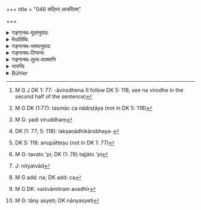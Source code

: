 +++
title = "046 सद्भिर् आचरितम्"

+++

<details><summary>गङ्गानथ-मूलानुवादः</summary>

What may be found to have been observed in practice by the good and the righteous twice-born men, that he shall ordain for countries, families and castes,—provided that it is not antagonistic.—(46)
</details>

<details><summary>मेधातिथिः</summary>

**सन्तः** प्रतिषिद्धवर्जकाः, **धार्मिकाः** विहितानुष्ठायिनः । यद्य् अप्य् एक एव शब्द उभयम् अर्थं प्रतिपादयितुं शक्नोति तथापि भेदोपानानाद् विषयविभागेनैवं व्याख्यायते । तैर् **यद् आचरितम्** अनुपलभ्यमानश्रुतिस्मृतिवाक्यं **तद् देशकुलजातीनां प्रकल्पयेद्** अनुष्ठापयेत् । **अविरुद्धं** श्रुतिस्मृतिभिर् उपलभ्यमानाभिः । यद् उक्तम् "जातिजानपदान् धर्मान्" (म्ध् ८.४१) इत्य् अत्र श्लोके देशकुलाद्याचारस्य प्रामाण्यम्, तस्यानेन विशेषः कथ्यते । आम्नायेनाविरोधे[^१७६] तत् प्रमाणम्, न विरोधे तत् प्रमाणम् । तेन दृष्टार्थान्य् अपि ग्रामदेशराजकार्याणि शास्त्राविरुद्धान्य् आदरणीयानि, न विरुद्धानि । यथा क्वचिद् देश ऋणिक आत्मानं विक्रय्य धनं दाप्यते । तच् च "कर्मणापि समम्" (म्ध् ८.१७७) इत्य् अनेन विरुद्धम् । अन्यच् च श्लोकेन दर्शितम् । अन्यस्य त्व् आचारस्य शिष्टसंबन्धितयैव प्रामाण्यम् उक्तम् "आचारश् चैव साधूनाम्" (म्ध् २.६) इति । न च तद्विरुद्धार्थसमाचरणेन साधुत्वम् उपपद्यते । तस्माद् यन् नादृष्टाय[^१७७] तद्विषयो ऽयम् उपदेशः ।


[^१७७]:
     M G DK (1:77): tasmāc ca nādṛṣṭāya (not in DK 5: 118)


[^१७६]:
     M G J DK 1: 77: -āvirodhena (I follow DK 5: 118; see na virodhe in the second half of the sentence)

- <u>अन्यस्</u> त्व् आह । देशान्तरे धार्मिकैः सद्भिर् द्विजैर् यद् अविरुद्धं[^१७८] श्रुत्या स्मृत्यन्तरेण वाचर्यते तद् देशान्तरे ऽपि राजा प्रकल्पयेत् । यथा उद्वृषभयज्ञादय उदीच्येषु प्रसिद्धास् ते प्राच्यैर् दाक्षिणात्यैः प्रतीच्यैश् चानुष्ठेयाः । कुतः । आचाराद् धि स्मृतिर् अनुमातव्या, स्मृतेः श्रुतिः । सा च यद्य् एवम् अनुमीयते "उदीच्यैर् एतत् कर्तव्यम्" इति, तत्र तद्धितस्य बहुष्व् अर्थेषु स्मरणात् "तत्र जातः" (पाण् ४.३.२५), "तत्र भवः" (पाण् ४.३.५३), "तत आगतः" (पान् ४.३.७४), तम् अभिप्रस्थितः "शेषे" (पाण् ४.२.९२) इति चैतस्य लक्षणविकारोभयरूपत्वाद्[^१७९] अन्येष्व् अप्य् अर्थेषु प्रतिपदम् अनुपातेषु[^१८०] तद्धितस्मरणान् नास्त्य् उदीच्यो नाम, य उदीच्यशब्देन निवर्त्येत । ततश् च पुरुषमात्रेणैतत् कर्तव्यम् इत्य् आपतति, देशसमाख्याया नियतनिमित्तत्वाभावेनानियामकत्वात् । अथैवं वाक्यम् अनुमीयेत- "उदीच्यां जातेन तद्देशवासिना वा," तद् अपि व्यभिचारि । तत्र जातो ऽपि[^१८१] नान्यत्र करोति, तन्निवास्य् अप्य् अन्यत्र जातो न करोत्य् एव । अथ "उदग्देशाभिजनस् तन्निवासी च" इति- अनित्यत्वाद्[^१८२] अभिजननिवासयोस् तद् अपि न युक्तम् एव । न हि जातिगुणगोत्राणीवाभिजननिवासौ नित्यौ । तस्मान् नित्यस्य[^१८३] कस्यचिद् अनुष्ठातॄणाम् अवछेदकस्यानुपपत्तेः सर्वविषया धर्माः । न देशधर्मा नाम केचन सन्ति । अनेनैव न्यायेन कुलधर्मा अपि । 


[^१८३]:
     M G add: na; DK add: ca


[^१८२]:
     J: nityatvād


[^१८१]:
     M G: tavato 'pi; DK (1: 78) tajjāto 'pi


[^१८०]:
     DK 5: 118: anupātteṣu (not in DK 1: 77)


[^१७९]:
     DK (1: 77; 5: 118): lakṣaṇādhikārobhaya- 


[^१७८]:
     M G: yadi viruddhaṃ

- <u>कथं</u> तर्हि "देशधर्माः कुलधर्माः" इति च स्मृतिकारैर् भेदेन व्यपदिश्यन्ते । 

- <u>उक्तं</u> दृष्टार्था नियता व्यवस्था । तत्र धर्मस् तस्य च नियम उपपद्यत इति उक्तम् । कुलं च गोत्रैकदेशः । यस् तु कृत्स्नगोत्रधर्मः, यथा "न वासिष्ठा वैश्वामित्रैः संबध्नीयुः"[^१८४] इति, स नित्यत्वाद् गोत्रव्यपदेशस्य नित्य एवेति[^१८५] विरम्यते ॥ ८.४६ ॥


[^१८५]:
     M G: tāny asyeti; DK nānyasyeti


[^१८४]:
     M G DK: vaiśvāmitram avadhīr

_यत् सर्वेषु व्यवहारपदेषु साधारणं तद् उक्तम् । विशेषविवक्षायाम् इदम् आह ।_
</details>

<details><summary>गङ्गानथ-भाष्यानुवादः</summary>

‘*Good*’—those who eschew what is forbidden;—‘*righteous*’—those who do
what is enjoined. Though either one of these two words would have
sufficed to express what is meant, yet they have both been used; that is
the reason why we have explained them as having two different
meanings.—What is practised by such persons, and in support of which we
do not find any *Śruti* or *Smṛti* texts,—‘*that he shall ordain*’—cause
to be acted up to—‘*for countries, families and castes*’;—‘*provided
that it is not antagonistic*’—to directly perceptible *Śruti* and
*Smṛti* texts.

Verse 41 has declared the authoritative character of ‘provincial laws,
laws of families, etc., etc.’; and the present verse adds the
qualification that such laws shall be not opposed to the scriptures.
Local and king-made laws also, even when they pertain to temporal
affairs, are to be obeyed only when they are not contrary to the
scriptures. For instance, in some places the debtor is made to repay the
debt by selling himself; and this is contrary to the Smṛti text—‘by
service also the debt may be liquidated, etc.’ (*Manu*, 177); as is
shown under that verse. Further, under 2.6, the authority of *Practice*
(usage) has been explained as based only upon the fact of its being
connected with (observed by) cultured men; and no man can be called
‘cultured’ if he acts contrary to the scriptures. Hence the present
Terse is meant to be applicable to such practices as do not pertain to
spiritual matters.

Another writer explains the text as follows:—What is practised by the
good and righteous twice-born men in one country, the king should
introduce in another country also, if it is found to ho not antagonistic
to *Śruti* and *Smṛti* texts. *E.g*., the bull-sacrifice and other
similar acts that are well known among the people of the North should be
made to be performed by the people of the East, South and West also.
Because from usage, we deduce the corresponding *Smṛti*, and from this
latter the corresponding *Śruti*; so that if the text thus deduced on
the strength of the practice of the northerners were in some such form
as that such and such a sacrifice shall he performed by the *udīcyas,
people of the north*’—then since the nominal affix conveys several such
meanings,—such as (*a*) birth, (*b*) source, (*c*) origin, (*d*)
destination and (*e*) supplement,—all which fall within one or other of
the two categories of ‘distinctive’ feature and ‘modification,’—none of
these as denoted by the nominal affix in the term ‘*udīcya*’ could help
to mark off any people that could be called ‘*udīcya*’ ‘northerner’; so
that the meaning of the said deduced text would come to be that *every
man* should perform the act in question; specially as the exact
denotation of names of countries is always vague. Even if the text
deduced were in the form—‘the act is to be done by one who is born in
the north, or who lives in that country,’—then this would not be
compatible with facts; since as a matter of fact, a man, even though
horn in a particular country, does not follow its usage when he lives
elsewhere, or even though a man may be living in a certain country, he
does not adopt its practice if he is not born there. If again, the terms
used were ‘the native or inhabitant of such and such a country,’ then
also, in as much as *nativity* and *habitation* are always uncertain,
this also would not be right; neither *nativity* nor *habitation* is
fixed to the same extent as one’s *caste* or *qualities* or *race*. Thus
there being no such term as would infallibly single out the performers
of the acts in question, they should he taken as to be performed by all
men; so that there is no such thing as ‘local usage.’ The same reasoning
holds good regarding ‘family usage’ also.

“If this is so, then how is it that *smṛti-writers* mention ‘local
usage,’ ‘family usage’ and ‘caste-usage’ as distinct from one another?”

It has been already explained that the restriction of the acts concerned
is for temporal purposes; and in this sense the restriction regarding
acts is quite reasonable.

‘*Family*’ is a part of ‘race.’ The duty that is laid down for the
entire *race*,—such as people of the Vaśiṣṭha-race shall not mix with
those of the Viśvāmitra-race,’—are to be regarded as binding, since
race-names are fixed for all time.—(46)
</details>

<details><summary>गङ्गानथ-टिप्पन्यः</summary>

According to Medhātithi this verse permits the king to admit the
authority of only such local and family customs and practices as are
*not contrary to Śruti and Smṛti*,—Kullūka, Nārāyaṇa and Rāghavānanda,
however, take it to mean that he is to accept as authority only such
scriptural rules of conduct *as are not contrary to local and family
customs*,—According to ‘others’ (mentioned by Medhātithi) what, the
verse means is that ‘whatever virtuous practices the king finds being
followed in one country, those he shall introduce in other countries
also, if they are not contrary to scriptural texts.’

This verse is quoted in *Smṛticandrikā* (Saṃskāra, p. 25), which says
that family and country customs are to be regarded as right, but only
when they are not repugnant to *Śruti* and other authoritative sources
of knowledge.
</details>

<details><summary>गङ्गानथ-तुल्य-वाक्यानि</summary>

*Gautama* (11.20).—‘The laws of countries, castes and families, which
are not opposed to sacred texts, have authority.’

*Āpastamba* (2.15.1).—‘The law of custom observed in particular
countries and families.’

*Kātyāyana* (Smṛticandrikā-Vyavahāra, p. 58).—‘Therefore the King shall
decide suits according to the scriptures; in the absence of texts
bearing upon the subject, he shall come to a decision on the basis of
the custom obtaining in the land. That is called the *custom* of a land
which has been followed for all time and which is not repugnant to Śruti
or Smṛti.’

*Pitāmaha* (Smṛticandrikā-Vyavahāra, p. 58).—‘Whatever is done by the
elders,—be it right or wrong,—in accordance with the practice prevalent
in the land or in the family, is called *custom*. For villages,
corporations, cities, guilds, traders and army, suits should be dealt
with according to custom;—so says Bṛhaspati. When the dispute lies
between parties belonging to these same corporations, etc., their custom
is the determining factor; but when it lies between them and others,
then it is to be dealt with according to the scriptures.’
</details>

<details><summary>भारुचिः</summary>

**सद्भिः** प्रतिषिद्धवर्जकैः, **धार्मिकैश्** च विहितार्थानुष्ठातृभिः । अथ वा **धार्मिकैः सद्भिः**, सच्छब्दः सत्तार्थो न पुनरुक्तसामर्थ्याद् । उभयविशेषणैर् ब्राह्मणैः । अथ वा **सद्भिर्** अध्ययनविज्ञानवद्भिः, **धार्मिकैश् च** शास्त्रार्थस्थैर् **यद् आचरितं स्यात्, तद् देशकुलजातीनां** वेदस्मृतिशास्त्राविरुद्धं **प्रकल्पयेत्** । तथा च स्मृत्यन्तरं "शिष्ट्[आचारश् च शास्त्राविरुद्धं] प्रमाणम्" । न तु तद्विरोधि, शुकशारिकाभक्षणादि । एवं च यच् छिष्टैः कथंचित् कदाचित् चाचरितं गृह्यमाणार्थतया तद् राज्ञा निर्वर्त्यम् । अथ वा जातिजानपदादिधर्माणाम् उ[पदेशार्थो ऽयम् आर]म्भः । ते हि दृष्टार्था अपि सन्तः शास्त्राविरुद्धा एव राज्ञा कर्तव्याः । न तद्विरोधिनः । यतः "जातिजानपदं धर्मं" श्लोकशेष एवायम् । एवं चास्यापौनरुक्त्यं विज्ञेयम् ।

यत् त्व् आह **सद्भिर् आचरितं यत् स्याद्** इत्य् एतच् छ्लोकार्थम् । देशान्तरे **धार्मिकैः सद्भिर्** यद् आचर्यते **अविरुद्धं** श्रुत्या स्मृत्यन्तरेण वा तद् देशान्तरे ऽपि राजा [प्रकल्पयेत्, तद्देशस्थ्]आन् करायेत् (?) । तथा कुलैकदेशकालनियतम्, कर्णवेधादि यद् आचर्यते, तद् अपि कृत्स्ने कुले प्रकल्पयेत् । एवं विजातिनिमित्तो यो विवाहकाले ऽध्य्[आयादिः प्रवर्तितो भवति तम्] अपि सर्वस्यां जातौ प्रकल्पयेत् । राजावष्टम्भाच् चैषां धर्मानां प्रथनम् (?) अवस्थितिश् च यथा स्याद् इत्य् अवम् अर्थं राजधर्षूच्यते । कृतपरिभाषं व्यवहारदर्शनम् अधुना प्रस्तूयते ॥ ८.४६ ॥
</details>

<details><summary>Bühler</summary>

046	What may have been practised by the virtuous, by such twice-born men as are devoted to the law, that he shall establish as law, if it be not opposed to the (customs of) countries, families, and castes (gati).
</details>
